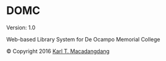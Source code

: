# DOMC

Version: 1.0

Web-based Library System for De Ocampo Memorial College

© Copyright 2016 [Karl T. Macadangdang](https://github.com/KarlJarren0308)
